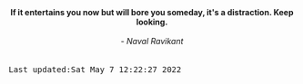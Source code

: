
<div align="center"><b><span>If it entertains you now but will bore you someday, it's a distraction. Keep looking.</span></b><br><br><i> - Naval Ravikant</i></div>
<br><br><kbd>Last updated:Sat May  7 12:22:27 2022</kbd>